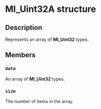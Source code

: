 # MI_Uint32A structure

## Description

Represents an array of **MI_Uint32** types.

## Members

### `data`

An array of **MI_Uint32** types.

### `size`

The number of items in the array.
